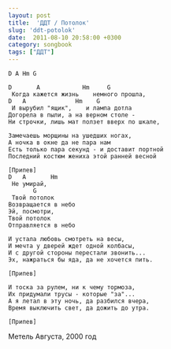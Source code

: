 ```yaml
---
layout: post
title:  'ДДТ / Потолок'
slug: 'ddt-potolok'
date:  2011-08-10 20:58:00 +0300
category: songbook
tags: ["ДДТ"]
---
```


    D A Hm G

    D       A            Hm     G
     Когда кажется жизнь    немного прошла,
    D   A              Hm    G
     И вырубил "ящик",    и лампа дотла
    Догорела в пыли, а на верном столе -
    Ни строчки, лишь мат ползет вверх по шкале,

    Замечаешь морщины на ушедших ногах,
    А ночка в окне да не пара нам
    Есть только пара секунд - и доставит портной
    Последний костюм жениха этой ранней весной

    [Пpипев]
    D   A       Hm
     Не умирай,
           G
     Твой потолок
    Возвращается в небо 
    Эй, посмотри,
    Твой потолок
    Отправляется в небо 

    И устала любовь смотреть на весы,
    И мечта у дверей ждет одной колбасы,
    И с другой стороны перестали звонить...
    Эх, нажраться бы яда, да не хочется пить.

    [Пpипев]

    И тоска за рулем, ни к чему тормоза,
    Их придумали трусы - которые "за"...
    А я летал в эту ночь, да разбился вчера,
    Время выключить свет, да дожить до утра.

    [Пpипев]

Метель Августа, 2000 год

